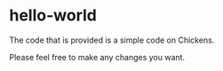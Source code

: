 # hello-world
The code that is provided is a simple code on Chickens.

Please feel free to make any changes you want.
